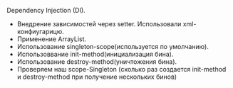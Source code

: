 Dependency Injection (DI).
- Внедрение зависимостей через setter. Использовали xml-конфиугарицю. 
- Применение ArrayList.
- Использование singleton-scope(используется по умолчанию). 
- Использоввание init-method(инициализация бина).
- Использование destroy-method(уничтожения бина).
- Проверяем наш scope-Singleton (сколько раз создается init-method и destroy-method при получение нескольких бинов)
